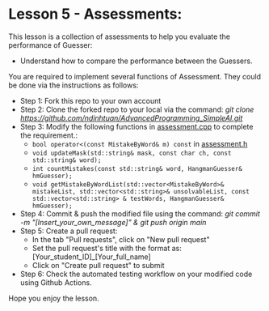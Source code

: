 # Lesson 5 - Assessments:
This lesson is a collection of assessments to help you evaluate the performance of Guesser:
*  Understand how to compare the performance between the Guessers.

You are required to implement several functions of Assessment. They could be done via the instructions as follows:
* Step 1: Fork this repo to your own account
* Step 2: Clone the forked repo to your local via the command: *git clone https://github.com/ndinhtuan/AdvancedProgramming_SimpleAI.git*
* Step 3: Modify the following functions in [assessment.cpp](assessment.cpp) to complete the requirement.:
  * `bool operator<(const MistakeByWord& m) const` in [assessment.h](assessment.h)
  * `void updateMask(std::string& mask, const char ch, const std::string& word);`
  * `int countMistakes(const std::string& word, HangmanGuesser& hmGuesser);`
  * `void getMistakeByWordList(std::vector<MistakeByWord>& mistakeList, std::vector<std::string>& unsolvableList, const std::vector<std::string> & testWords, HangmanGuesser& hmGuesser);`
* Step 4: Commit & push the modified file using the command: *git commit -m "[Insert_your_own_message]" & git push origin main*
* Step 5: Create a pull request:
    - In the tab "Pull requests", click on "New pull request"
    - Set the pull request's title with the format as: [Your_student_ID]_[Your_full_name]
    - Click on "Create pull request" to submit
* Step 6: Check the automated testing workflow on your modified code using Github Actions.

Hope you enjoy the lesson. 
